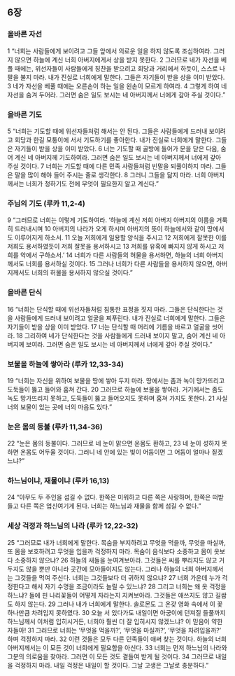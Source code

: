 ## 6장
### 올바른 자선
1 “너희는 사람들에게 보이려고 그들 앞에서 의로운 일을 하지 않도록 조심하여라. 그러지 않으면 하늘에 계신 너희 아버지에게서 상을 받지 못한다.
2 그러므로 네가 자선을 베풀 때에는, 위선자들이 사람들에게 칭찬을 받으려고 회당과 거리에서 하듯이, 스스로 나팔을 불지 마라. 내가 진실로 너희에게 말한다. 그들은 자기들이 받을 상을 이미 받았다.
3 네가 자선을 베풀 때에는 오른손이 하는 일을 왼손이 모르게 하여라.
4 그렇게 하여 네 자선을 숨겨 두어라. 그러면 숨은 일도 보시는 네 아버지께서 너에게 갚아 주실 것이다.”
### 올바른 기도
5 “너희는 기도할 때에 위선자들처럼 해서는 안 된다. 그들은 사람들에게 드러내 보이려고 회당과 한길 모퉁이에 서서 기도하기를 좋아한다. 내가 진실로 너희에게 말한다. 그들은 자기들이 받을 상을 이미 받았다.
6 너는 기도할 때 골방에 들어가 문을 닫은 다음, 숨어 계신 네 아버지께 기도하여라. 그러면 숨은 일도 보시는 네 아버지께서 너에게 갚아 주실 것이다.
7 너희는 기도할 때에 다른 민족 사람들처럼 빈말을 되풀이하지 마라. 그들은 말을 많이 해야 들어 주시는 줄로 생각한다.
8 그러니 그들을 닮지 마라. 너희 아버지께서는 너희가 청하기도 전에 무엇이 필요한지 알고 계신다.”
### 주님의 기도 (루카 11,2-4)
9 “그러므로 너희는 이렇게 기도하여라. ‘하늘에 계신 저희 아버지 아버지의 이름을 거룩히 드러내시며
10 아버지의 나라가 오게 하시며 아버지의 뜻이 하늘에서와 같이 땅에서도 이루어지게 하소서.
11 오늘 저희에게 일용할 양식을 주시고
12 저희에게 잘못한 이를 저희도 용서하였듯이 저희 잘못을 용서하시고
13 저희를 유혹에 빠지지 않게 하시고 저희를 악에서 구하소서.’
14 너희가 다른 사람들의 허물을 용서하면, 하늘의 너희 아버지께서도 너희를 용서하실 것이다.
15 그러나 너희가 다른 사람들을 용서하지 않으면, 아버지께서도 너희의 허물을 용서하지 않으실 것이다.”
### 올바른 단식
16 “너희는 단식할 때에 위선자들처럼 침통한 표정을 짓지 마라. 그들은 단식한다는 것을 사람들에게 드러내 보이려고 얼굴을 찌푸린다. 내가 진실로 너희에게 말한다. 그들은 자기들이 받을 상을 이미 받았다.
17 너는 단식할 때 머리에 기름을 바르고 얼굴을 씻어라.
18 그리하여 네가 단식한다는 것을 사람들에게 드러내 보이지 말고, 숨어 계신 네 아버지께 보여라. 그러면 숨은 일도 보시는 네 아버지께서 너에게 갚아 주실 것이다.”
### 보물을 하늘에 쌓아라 (루카 12,33-34)
19 “너희는 자신을 위하여 보물을 땅에 쌓아 두지 마라. 땅에서는 좀과 녹이 망가뜨리고 도둑들이 뚫고 들어와 훔쳐 간다.
20 그러므로 하늘에 보물을 쌓아라. 거기에서는 좀도 녹도 망가뜨리지 못하고, 도둑들이 뚫고 들어오지도 못하며 훔쳐 가지도 못한다.
21 사실 너의 보물이 있는 곳에 너의 마음도 있다.”
### 눈은 몸의 등불 (루카 11,34-36)
22 “눈은 몸의 등불이다. 그러므로 네 눈이 맑으면 온몸도 환하고,
23 네 눈이 성하지 못하면 온몸도 어두울 것이다. 그러니 네 안에 있는 빛이 어둠이면 그 어둠이 얼마나 짙겠느냐?”
### 하느님이냐, 재물이냐 (루카 16,13)
24 “아무도 두 주인을 섬길 수 없다. 한쪽은 미워하고 다른 쪽은 사랑하며, 한쪽은 떠받들고 다른 쪽은 업신여기게 된다. 너희는 하느님과 재물을 함께 섬길 수 없다.”
### 세상 걱정과 하느님의 나라 (루카 12,22-32)
25 “그러므로 내가 너희에게 말한다. 목숨을 부지하려고 무엇을 먹을까, 무엇을 마실까, 또 몸을 보호하려고 무엇을 입을까 걱정하지 마라. 목숨이 음식보다 소중하고 몸이 옷보다 소중하지 않으냐?
26 하늘의 새들을 눈여겨보아라. 그것들은 씨를 뿌리지도 않고 거두지도 않을 뿐만 아니라 곳간에 모아들이지도 않는다. 그러나 하늘의 너희 아버지께서는 그것들을 먹여 주신다. 너희는 그것들보다 더 귀하지 않으냐?
27 너희 가운데 누가 걱정한다고 해서 자기 수명을 조금이라도 늘릴 수 있느냐?
28 그리고 너희는 왜 옷 걱정을 하느냐? 들에 핀 나리꽃들이 어떻게 자라는지 지켜보아라. 그것들은 애쓰지도 않고 길쌈도 하지 않는다.
29 그러나 내가 너희에게 말한다. 솔로몬도 그 온갖 영화 속에서 이 꽃 하나만큼 차려입지 못하였다.
30 오늘 서 있다가도 내일이면 아궁이에 던져질 들풀까지 하느님께서 이처럼 입히시거든, 너희야 훨씬 더 잘 입히시지 않겠느냐? 이 믿음이 약한 자들아!
31 그러므로 너희는 ‘무엇을 먹을까?’, ‘무엇을 마실까?’, ‘무엇을 차려입을까?’ 하며 걱정하지 마라.
32 이런 것들은 모두 다른 민족들이 애써 찾는 것이다. 하늘의 너희 아버지께서는 이 모든 것이 너희에게 필요함을 아신다.
33 너희는 먼저 하느님의 나라와 그분의 의로움을 찾아라. 그러면 이 모든 것도 곁들여 받게 될 것이다.
34 그러므로 내일을 걱정하지 마라. 내일 걱정은 내일이 할 것이다. 그날 고생은 그날로 충분하다.”

